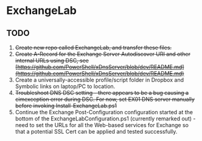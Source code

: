 # ExchangeLab

## TODO

1. ~~Create new repo called ExchangeLab, and transfer these files.~~
1. ~~Create A-Record for the Exchange Server Autodiscover URI and other internal URLs using DSC, see [https://github.com/PowerShell/xDnsServer/blob/dev/README.md](https://github.com/PowerShell/xDnsServer/blob/dev/README.md)~~
1. Create a universally-accessible profile/script folder in Dropbox and Symbolic links on laptop/PC to location.
1. ~~Troubleshoot DNS DSC setting - there appears to be a bug causing a cimexception error during DSC. For now, set EX01 DNS server manually before invoking Install-ExchangeLab.ps1~~
1. Continue the Exchange Post-Configuration configuration started at the bottom of the ExchangeLabConfiguration.ps1 (currently remarked out) - need to set the URLs for all the Web-based services for Exchange so that a potential SSL Cert can be applied and tested successfully.
